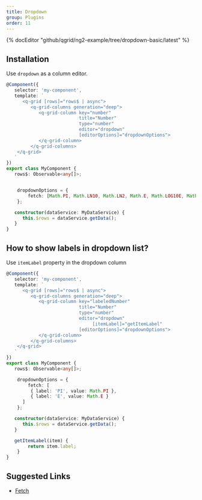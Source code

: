 ```yaml
---
title: Dropdown
group: Plugins
order: 11
---
```


{% docEditor "github/qgrid/ng2-example/tree/dropdown-basic/latest" %}

## Installation

<!-- Add dropdown module to imports section.

```typescript
import { GridModule } from 'ng2-qgrid';
import { ThemeModule } from 'ng2-qgrid/theme/material';
import { DropdownModule } from 'ng2-qgrid/plugin/dropdown';

@NgModule({
   imports: [
      GridModule,
      ThemeModule,
      DropdownModule
   ]
})
export class AppModule {
}
``` -->

Use `dropdown` as a column editor.

```typescript
@Component({
   selector: 'my-component',
   template: `
      <q-grid [rows]="rows$ | async">
         <q-grid-columns generation="deep">
            <q-grid-column key="number"
                           title="Number"
                           type="number"
                           editor="dropdown"
                           [editorOptions]="dropdownOptions">
            </q-grid-column>
         </q-grid-columns>
    </q-grid>
   `
})
export class MyComponent {
   rows$: Observable<any[]>;


  	dropdownOptions = {
		fetch: [Math.PI, Math.LN10, Math.LN2, Math.E, Math.LOG10E, Math.LOG2E, Math.SQRT1_2]
	};

   constructor(dataService: MyDataService) {
      this.$rows = dataService.getData();
   }
}
```

## How to show labels in dropdown list?

Use `itemLabel` property in the dropdown column

```typescript
@Component({
   selector: 'my-component',
   template: `
      <q-grid [rows]="rows$ | async">
         <q-grid-columns generation="deep">
            <q-grid-column key="labeledNumber"
                           title="Number"
                           type="number"
                           editor="dropdown"
					            [itemLabel]="getItemLabel"
                           [editorOptions]="dropdownOptions">
            </q-grid-column>
         </q-grid-columns>
    </q-grid>
   `
})
export class MyComponent {
   rows$: Observable<any[]>;

  	dropdownOptions = {
		fetch: [
         { label: 'PI', value: Math.PI }, 
         { label: 'E', value: Math.E }
      ]
	};

   constructor(dataService: MyDataService) {
      this.$rows = dataService.getData();
   }

   getItemLabel(item) {
		return item.label;
	}
}
```

## Suggested Links

* [Fetch](/reference/fetch.html)